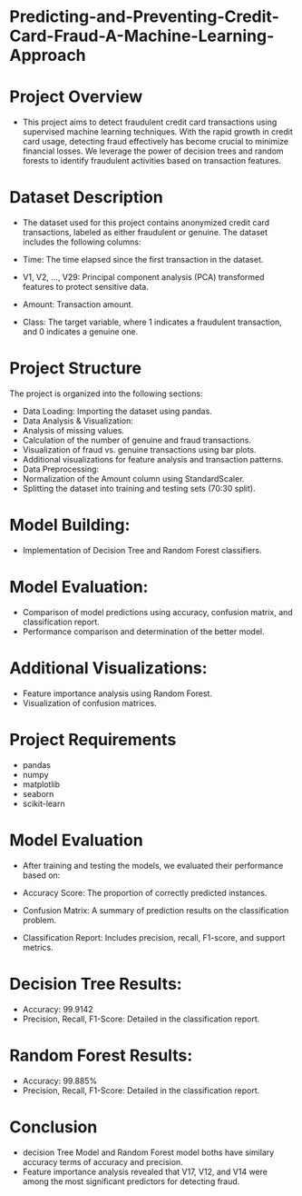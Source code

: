 # Predicting-and-Preventing-Credit-Card-Fraud-A-Machine-Learning-Approach
# Project Overview
- This project aims to detect fraudulent credit card transactions using supervised machine learning techniques. With the rapid growth in credit card usage, detecting fraud effectively has become crucial to minimize financial losses. We leverage the power of decision trees and random forests to identify fraudulent activities based on transaction features.
# Dataset Description
- The dataset used for this project contains anonymized credit card transactions, labeled as either fraudulent or genuine. The dataset includes the following columns:

- Time: The time elapsed since the first transaction in the dataset.
- V1, V2, ..., V29: Principal component analysis (PCA) transformed features to protect sensitive data.
- Amount: Transaction amount.
- Class: The target variable, where 1 indicates a fraudulent transaction, and 0 indicates a genuine one.
# Project Structure
The project is organized into the following sections:

- Data Loading: Importing the dataset using pandas.
- Data Analysis & Visualization:
- Analysis of missing values.
- Calculation of the number of genuine and fraud transactions.
- Visualization of fraud vs. genuine transactions using bar plots.
- Additional visualizations for feature analysis and transaction patterns.
- Data Preprocessing:
- Normalization of the Amount column using StandardScaler.
- Splitting the dataset into training and testing sets (70:30 split).
# Model Building:
- Implementation of Decision Tree and Random Forest classifiers.
# Model Evaluation:
- Comparison of model predictions using accuracy, confusion matrix, and classification report.
- Performance comparison and determination of the better model.
# Additional Visualizations:
- Feature importance analysis using Random Forest.
- Visualization of confusion matrices.
# Project Requirements
- pandas
- numpy
- matplotlib
- seaborn
- scikit-learn
# Model Evaluation
- After training and testing the models, we evaluated their performance based on:

- Accuracy Score: The proportion of correctly predicted instances.
- Confusion Matrix: A summary of prediction results on the classification problem.
- Classification Report: Includes precision, recall, F1-score, and support metrics.
# Decision Tree Results:

- Accuracy: 99.9142
- Precision, Recall, F1-Score: Detailed in the classification report.
# Random Forest Results:

- Accuracy: 99.885%  
- Precision, Recall, F1-Score: Detailed in the classification report.
# Conclusion
- decision Tree Model and Random Forest  model boths have similary accuracy terms of accuracy and precision.
- Feature importance analysis revealed that V17, V12, and V14 were among the most significant predictors for detecting fraud.
